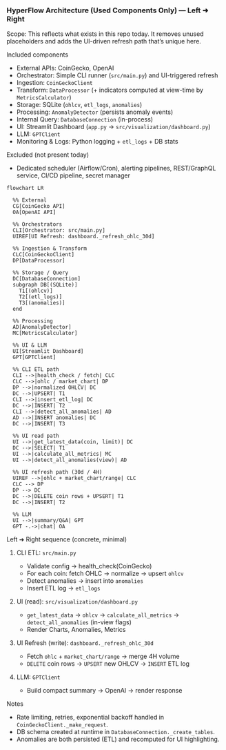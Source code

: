 ### HyperFlow Architecture (Used Components Only) — Left ➜ Right

Scope: This reflects what exists in this repo today. It removes unused placeholders and adds the UI-driven refresh path that’s unique here.

Included components
- External APIs: CoinGecko, OpenAI
- Orchestrator: Simple CLI runner (`src/main.py`) and UI-triggered refresh
- Ingestion: `CoinGeckoClient`
- Transform: `DataProcessor` (+ indicators computed at view-time by `MetricsCalculator`)
- Storage: SQLite (`ohlcv`, `etl_logs`, `anomalies`)
- Processing: `AnomalyDetector` (persists anomaly events)
- Internal Query: `DatabaseConnection` (in-process)
- UI: Streamlit Dashboard (`app.py` → `src/visualization/dashboard.py`)
- LLM: `GPTClient`
- Monitoring & Logs: Python logging + `etl_logs` + DB stats

Excluded (not present today)
- Dedicated scheduler (Airflow/Cron), alerting pipelines, REST/GraphQL service, CI/CD pipeline, secret manager

```mermaid
flowchart LR

  %% External
  CG[CoinGecko API]
  OA[OpenAI API]

  %% Orchestrators
  CLI[Orchestrator: src/main.py]
  UIREF[UI Refresh: dashboard._refresh_ohlc_30d]

  %% Ingestion & Transform
  CLC[CoinGeckoClient]
  DP[DataProcessor]

  %% Storage / Query
  DC[DatabaseConnection]
  subgraph DB[(SQLite)]
    T1[(ohlcv)]
    T2[(etl_logs)]
    T3[(anomalies)]
  end

  %% Processing
  AD[AnomalyDetector]
  MC[MetricsCalculator]

  %% UI & LLM
  UI[Streamlit Dashboard]
  GPT[GPTClient]

  %% CLI ETL path
  CLI -->|health_check / fetch| CLC
  CLC -->|ohlc / market_chart| DP
  DP -->|normalized OHLCV| DC
  DC -->|UPSERT| T1
  CLI -->|insert_etl_log| DC
  DC -->|INSERT| T2
  CLI -->|detect_all_anomalies| AD
  AD -->|INSERT anomalies| DC
  DC -->|INSERT| T3

  %% UI read path
  UI -->|get_latest_data(coin, limit)| DC
  DC -->|SELECT| T1
  UI -->|calculate_all_metrics| MC
  UI -->|detect_all_anomalies(view)| AD

  %% UI refresh path (30d / 4H)
  UIREF -->|ohlc + market_chart/range| CLC
  CLC --> DP
  DP --> DC
  DC -->|DELETE coin rows + UPSERT| T1
  DC -->|INSERT| T2

  %% LLM
  UI -->|summary/Q&A| GPT
  GPT -.->|chat| OA
```

Left ➜ Right sequence (concrete, minimal)
1) CLI ETL: `src/main.py`
   - Validate config → health_check(CoinGecko)
   - For each coin: fetch OHLC → normalize → upsert `ohlcv`
   - Detect anomalies → insert into `anomalies`
   - Insert ETL log → `etl_logs`

2) UI (read): `src/visualization/dashboard.py`
   - `get_latest_data` → `ohlcv` → `calculate_all_metrics` → `detect_all_anomalies` (in-view flags)
   - Render Charts, Anomalies, Metrics

3) UI Refresh (write): `dashboard._refresh_ohlc_30d`
   - Fetch `ohlc` + `market_chart/range` → merge 4H volume
   - `DELETE` coin rows → `UPSERT` new OHLCV → `INSERT` ETL log

4) LLM: `GPTClient`
   - Build compact summary → OpenAI → render response

Notes
- Rate limiting, retries, exponential backoff handled in `CoinGeckoClient._make_request`.
- DB schema created at runtime in `DatabaseConnection._create_tables`.
- Anomalies are both persisted (ETL) and recomputed for UI highlighting.

